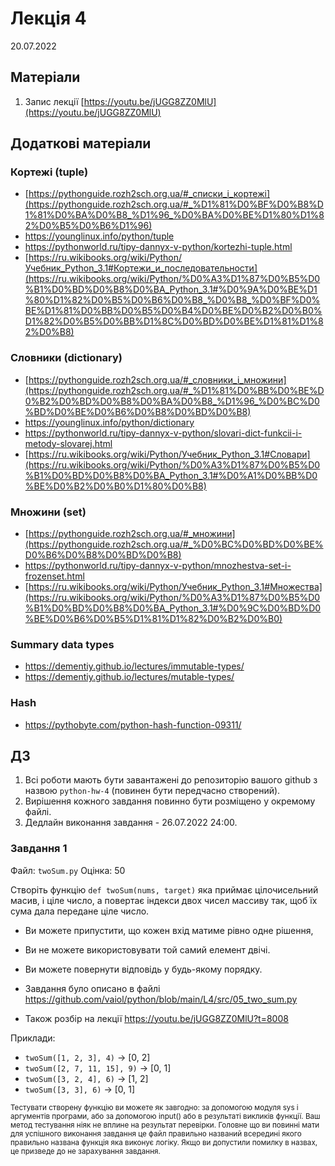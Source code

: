 # Лекція 4
20.07.2022


## Матеріали
1. Запис лекції [https://youtu.be/jUGG8ZZ0MlU](https://youtu.be/jUGG8ZZ0MlU)

## Додаткові матеріали

### Кортежі (tuple)
- [https://pythonguide.rozh2sch.org.ua/#_списки_і_кортежі](https://pythonguide.rozh2sch.org.ua/#_%D1%81%D0%BF%D0%B8%D1%81%D0%BA%D0%B8_%D1%96_%D0%BA%D0%BE%D1%80%D1%82%D0%B5%D0%B6%D1%96)
- https://younglinux.info/python/tuple
- https://pythonworld.ru/tipy-dannyx-v-python/kortezhi-tuple.html
- [https://ru.wikibooks.org/wiki/Python/Учебник_Python_3.1#Кортежи_и_последовательности](https://ru.wikibooks.org/wiki/Python/%D0%A3%D1%87%D0%B5%D0%B1%D0%BD%D0%B8%D0%BA_Python_3.1#%D0%9A%D0%BE%D1%80%D1%82%D0%B5%D0%B6%D0%B8_%D0%B8_%D0%BF%D0%BE%D1%81%D0%BB%D0%B5%D0%B4%D0%BE%D0%B2%D0%B0%D1%82%D0%B5%D0%BB%D1%8C%D0%BD%D0%BE%D1%81%D1%82%D0%B8)

### Словники (dictionary)
- [https://pythonguide.rozh2sch.org.ua/#_словники_і_множини](https://pythonguide.rozh2sch.org.ua/#_%D1%81%D0%BB%D0%BE%D0%B2%D0%BD%D0%B8%D0%BA%D0%B8_%D1%96_%D0%BC%D0%BD%D0%BE%D0%B6%D0%B8%D0%BD%D0%B8)
- https://younglinux.info/python/dictionary
- https://pythonworld.ru/tipy-dannyx-v-python/slovari-dict-funkcii-i-metody-slovarej.html
- [https://ru.wikibooks.org/wiki/Python/Учебник_Python_3.1#Словари](https://ru.wikibooks.org/wiki/Python/%D0%A3%D1%87%D0%B5%D0%B1%D0%BD%D0%B8%D0%BA_Python_3.1#%D0%A1%D0%BB%D0%BE%D0%B2%D0%B0%D1%80%D0%B8)


### Множини (set)
- [https://pythonguide.rozh2sch.org.ua/#_множини](https://pythonguide.rozh2sch.org.ua/#_%D0%BC%D0%BD%D0%BE%D0%B6%D0%B8%D0%BD%D0%B8)
- https://pythonworld.ru/tipy-dannyx-v-python/mnozhestva-set-i-frozenset.html
- [https://ru.wikibooks.org/wiki/Python/Учебник_Python_3.1#Множества](https://ru.wikibooks.org/wiki/Python/%D0%A3%D1%87%D0%B5%D0%B1%D0%BD%D0%B8%D0%BA_Python_3.1#%D0%9C%D0%BD%D0%BE%D0%B6%D0%B5%D1%81%D1%82%D0%B2%D0%B0)

### Summary data types
- https://dementiy.github.io/lectures/immutable-types/
- https://dementiy.github.io/lectures/mutable-types/

### Hash
- https://pythobyte.com/python-hash-function-09311/


## ДЗ

1. Всі роботи мають бути завантажені до репозиторію вашого github з назвою `python-hw-4` (повинен бути передчасно створений).
1. Вирішення кожного завдання повинно бути розміщено у окремому файлі.
2. Дедлайн виконання завдання - 26.07.2022  24:00.

### Завдання 1

Файл: `twoSum.py`
Оцінка: 50

Створіть функцію `def twoSum(nums, target)` яка приймає цілочисельний масив, і ціле число, а повертає індекси двох чисел массиву так, щоб їх сума дала передане ціле число.

- Ви можете припустити, що кожен вхід матиме рівно одне рішення, 
- Ви не можете використовувати той самий елемент двічі.
- Ви можете повернути відповідь у будь-якому порядку.

- Завдання було описано в файлі https://github.com/vaiol/python/blob/main/L4/src/05_two_sum.py
- Також розбір на лекції https://youtu.be/jUGG8ZZ0MlU?t=8008  

Приклади:
- `twoSum([1, 2, 3], 4)` -> [0, 2]
- `twoSum([2, 7, 11, 15], 9)` -> [0, 1]
- `twoSum([3, 2, 4], 6)` -> [1, 2]
- `twoSum([3, 3], 6)` -> [0, 1]



<sub>
Тестувати створену функцію ви можете як завгодно: за допомогою модуля sys і аргументів програми, або за допомогою input() або в результаті викликів функції. Ваш метод тестування ніяк не вплине на результат перевірки.
</sub>
<sub>
Головне що ви повинні мати для успішного виконання завдання це файл правильно названий всередині якого правильно названа функція яка виконує логіку.
Якщо ви допустили помилку в назвах, це призведе до не зарахування завдання.
</sub>
